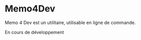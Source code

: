 # Memo4Dev

Memo 4 Dev est un utilitaire, utilisable en ligne de commande.

En cours de développement